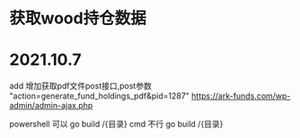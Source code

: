 # 获取wood持仓数据

# 2021.10.7 
add 增加获取pdf文件post接口,post参数 "action=generate_fund_holdings_pdf&pid=1287"
https://ark-funds.com/wp-admin/admin-ajax.php

powershell 可以 go build /{目录}
cmd  不行 go build /{目录}